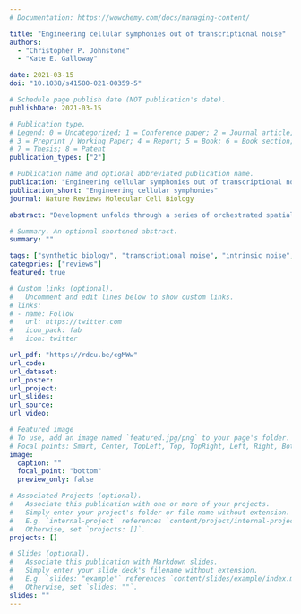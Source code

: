 ```yaml
---
# Documentation: https://wowchemy.com/docs/managing-content/

title: "Engineering cellular symphonies out of transcriptional noise"
authors:
  - "Christopher P. Johnstone"
  - "Kate E. Galloway"

date: 2021-03-15
doi: "10.1038/s41580-021-00359-5"

# Schedule page publish date (NOT publication's date).
publishDate: 2021-03-15

# Publication type.
# Legend: 0 = Uncategorized; 1 = Conference paper; 2 = Journal article;
# 3 = Preprint / Working Paper; 4 = Report; 5 = Book; 6 = Book section;
# 7 = Thesis; 8 = Patent
publication_types: ["2"]

# Publication name and optional abbreviated publication name.
publication: "Engineering cellular symphonies out of transcriptional noise"
publication_short: "Engineering cellular symphonies"
journal: Nature Reviews Molecular Cell Biology

abstract: "Development unfolds through a series of orchestrated spatial and temporal gene-expression patterns. Despite relying on the noisy process of transcription, expression patterns remain robust to myriad disturbances. To achieve the goal of building complex tissues from the bottom up, synthetic biology must learn how to buffer and harness transcriptional noise."

# Summary. An optional shortened abstract.
summary: ""

tags: ["synthetic biology", "transcriptional noise", "intrinsic noise", "extrinsic noise", "development", "tissues"]
categories: ["reviews"]
featured: true

# Custom links (optional).
#   Uncomment and edit lines below to show custom links.
# links:
# - name: Follow
#   url: https://twitter.com
#   icon_pack: fab
#   icon: twitter

url_pdf: "https://rdcu.be/cgMWw"
url_code:
url_dataset:
url_poster:
url_project:
url_slides:
url_source:
url_video:

# Featured image
# To use, add an image named `featured.jpg/png` to your page's folder. 
# Focal points: Smart, Center, TopLeft, Top, TopRight, Left, Right, BottomLeft, Bottom, BottomRight.
image:
  caption: ""
  focal_point: "bottom"
  preview_only: false

# Associated Projects (optional).
#   Associate this publication with one or more of your projects.
#   Simply enter your project's folder or file name without extension.
#   E.g. `internal-project` references `content/project/internal-project/index.md`.
#   Otherwise, set `projects: []`.
projects: []

# Slides (optional).
#   Associate this publication with Markdown slides.
#   Simply enter your slide deck's filename without extension.
#   E.g. `slides: "example"` references `content/slides/example/index.md`.
#   Otherwise, set `slides: ""`.
slides: ""
---
```

